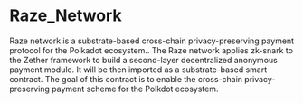 # Raze_Network
Raze network is a substrate-based cross-chain privacy-preserving payment protocol for the Polkadot ecosystem..
The Raze network applies zk-snark to the Zether framework to build a second-layer decentralized anonymous payment module. It will be then imported as a substrate-based smart contract. The goal of this contract is to enable the cross-chain privacy-preserving payment scheme for the Polkdot ecosystem. 

